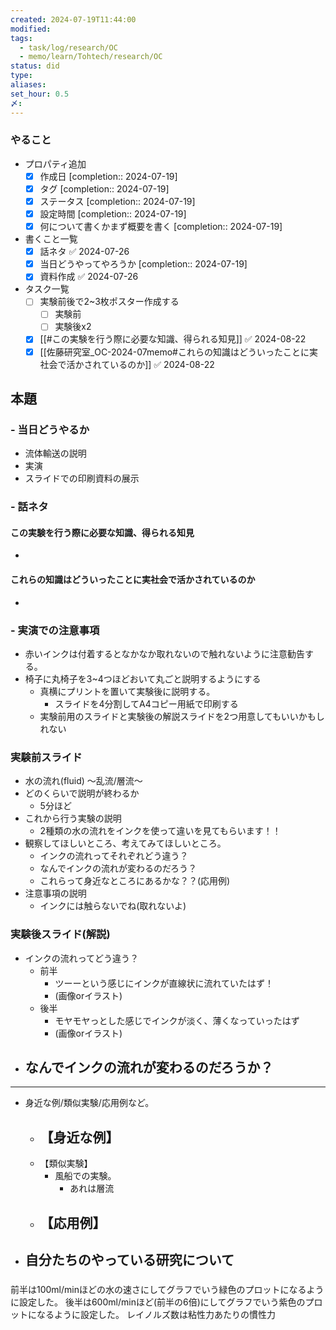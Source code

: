 ```yaml
---
created: 2024-07-19T11:44:00
modified: 
tags:
  - task/log/research/OC
  - memo/learn/Tohtech/research/OC
status: did
type: 
aliases: 
set_hour: 0.5
〆:
---
```

### やること
- プロパティ追加
	- [x] 作成日  [completion:: 2024-07-19]
	- [x] タグ  [completion:: 2024-07-19]
	- [x] ステータス  [completion:: 2024-07-19]
	- [x] 設定時間  [completion:: 2024-07-19]
	- [x] 何について書くかまず概要を書く  [completion:: 2024-07-19]
- 書くこと一覧
	- [x] 話ネタ ✅ 2024-07-26
	- [x] 当日どうやってやろうか  [completion:: 2024-07-19]
	- [x] 資料作成 ✅ 2024-07-26
- タスク一覧
	- [ ] 実験前後で2~3枚ポスター作成する
		- [ ] 実験前
		- [ ] 実験後x2
	- [x] [[#この実験を行う際に必要な知識、得られる知見]] ✅ 2024-08-22
	- [x] [[佐藤研究室_OC-2024-07memo#これらの知識はどういったことに実社会で活かされているのか]] ✅ 2024-08-22
## 本題
### - 当日どうやるか
- 流体輸送の説明
- 実演
- スライドでの印刷資料の展示
### - 話ネタ
#### この実験を行う際に必要な知識、得られる知見
- 
#### これらの知識はどういったことに実社会で活かされているのか
- 
### - 実演での注意事項
- 赤いインクは付着するとなかなか取れないので触れないように注意勧告する。
- 椅子に丸椅子を3~4つほどおいて丸ごと説明するようにする
	- 真横にプリントを置いて実験後に説明する。
		- スライドを4分割してA4コピー用紙で印刷する
	- 実験前用のスライドと実験後の解説スライドを2つ用意してもいいかもしれない
### 実験前スライド
- 水の流れ(fluid) ～乱流/層流～
- どのくらいで説明が終わるか
	- 5分ほど
- これから行う実験の説明
	- 2種類の水の流れをインクを使って違いを見てもらいます！！
- 観察してほしいところ、考えてみてほしいところ。
	- インクの流れってそれぞれどう違う？
	- なんでインクの流れが変わるのだろう？
	- これらって身近なところにあるかな？？(応用例)
- 注意事項の説明
	- インクには触らないでね(取れないよ)
### 実験後スライド(解説)
- インクの流れってどう違う？
	- 前半
		- ツーーという感じにインクが直線状に流れていたはず！
		- (画像orイラスト)
	- 後半
		- モヤモヤっとした感じでインクが淡く、薄くなっていったはず
		- (画像orイラスト)
- なんでインクの流れが変わるのだろうか？
	- 
---
- 身近な例/類似実験/応用例など。
	- 【身近な例】
		- 
	- 【類似実験】
		- 風船での実験。
			- あれは層流
	- 【応用例】
		- 
- 自分たちのやっている研究について
	- 
### 
前半は100ml/minほどの水の速さにしてグラフでいう緑色のプロットになるように設定した。
後半は600ml/minほど(前半の6倍)にしてグラフでいう紫色のプロットになるように設定した。
レイノルズ数は粘性力あたりの慣性力